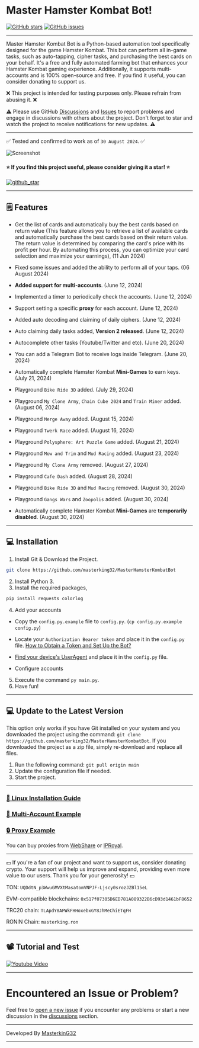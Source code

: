 # Master Hamster Kombat Bot!

[![GitHub stars](https://img.shields.io/github/stars/masterking32/MasterHamsterKombatBot.svg)](https://github.com/masterking32/MasterHamsterKombatBot/stargazers)
[![GitHub issues](https://img.shields.io/github/issues/masterking32/MasterHamsterKombatBot.svg)](https://github.com/masterking32/MasterHamsterKombatBot/issues)

<hr>

Master Hamster Kombat Bot is a Python-based automation tool specifically designed for the game Hamster Kombat. This bot can perform all in-game tasks, such as auto-tapping, cipher tasks, and purchasing the best cards on your behalf. It's a free and fully automated farming bot that enhances your Hamster Kombat gaming experience. Additionally, it supports multi-accounts and is 100% open-source and free. If you find it useful, you can consider donating to support us.

❌ This project is intended for testing purposes only. Please refrain from abusing it. ❌

⚠️ Please use GitHub [Discussions](https://github.com/masterking32/MasterHamsterKombatBot/discussions) and [Issues](https://github.com/masterking32/MasterHamsterKombatBot/issues) to report problems and engage in discussions with others about the project. Don't forget to star and watch the project to receive notifications for new updates. ⚠️

<hr>

✅ Tested and confirmed to work as of `30 August 2024`. ✅

<img align="center" src="https://raw.githubusercontent.com/masterking32/MasterHamsterKombatBot/main/screenshot.png" alt="Screenshot" />

#### ⭐ If you find this project useful, please consider giving it a star! ⭐

<a href="https://github.com/masterking32/MasterHamsterKombatBot/stargazers"><img align="center" src="https://raw.githubusercontent.com/masterking32/MasterHamsterKombatBot/main/github_star.png" alt="github_star" /></a>

<hr>

## 🗒️ Features

- Get the list of cards and automatically buy the best cards based on return value (This feature allows you to retrieve a list of available cards and automatically purchase the best cards based on their return value. The return value is determined by comparing the card's price with its profit per hour. By automating this process, you can optimize your card selection and maximize your earnings), (11 Jun 2024)
- Fixed some issues and added the ability to perform all of your taps. (06 August 2024)

- **Added support for multi-accounts**. (June 12, 2024)
- Implemented a timer to periodically check the accounts. (June 12, 2024)
- Support setting a specific **proxy** for each account. (June 12, 2024)
- Added auto decoding and claiming of daily ciphers. (June 12, 2024)
- Auto claiming daily tasks added, **Version 2 released**. (June 12, 2024)
- Autocomplete other tasks (Youtube/Twitter and etc). (June 20, 2024)
- You can add a Telegram Bot to receive logs inside Telegram. (June 20, 2024)
- Automatically complete Hamster Kombat **Mini-Games** to earn keys. (July 21, 2024)
- Playground `Bike Ride 3D` added. (July 29, 2024)
- Playground `My Clone Army`, `Chain Cube 2024` and `Train Miner` added. (August 06, 2024)
- Playground `Merge Away` added. (August 15, 2024)
- Playground `Twerk Race` added. (August 16, 2024)
- Playground `Polysphere: Art Puzzle Game` added. (August 21, 2024)
- Playground `Mow and Trim` and `Mud Racing` added. (August 23, 2024)
- Playground `My Clone Army` removed. (August 27, 2024)
- Playground `Cafe Dash` added. (August 28, 2024)
- Playground `Bike Ride 3D` and `Mud Racing` removed. (August 30, 2024)
- Playground `Gangs Wars` and `Zoopolis` added. (August 30, 2024)
- Automatically complete Hamster Kombat **Mini-Games** are **temporarily disabled**. (August 30, 2024)

<hr>

## 💻 Installation
1. Install Git & Download the Project.
```bash
git clone https://github.com/masterking32/MasterHamsterKombatBot
```
2. Install Python 3.
3. Install the required packages,

```bash
pip install requests colorlog
```

4. Add your accounts

- Copy the `config.py.example` file to `config.py`. (`cp config.py.example config.py`)

- Locate your `Authorization Bearer token` and place it in the `config.py` file. [How to Obtain a Token and Set Up the Bot?](https://www.youtube.com/watch?v=cjWE7DmMFgw)
- [Find your device's UserAgent](https://github.com/masterking32/MasterHamsterKombatBot/blob/main/useful_files/user-agents.md) and place it in the `config.py` file.
- Configure accounts

5. Execute the command `py main.py`.
6. Have fun!

<hr>

## 💻 Update to the Latest Version

This option only works if you have Git installed on your system and you downloaded the project using the command: `git clone https://github.com/masterking32/MasterHamsterKombatBot`. If you downloaded the project as a zip file, simply re-download and replace all files.

1. Run the following command: `git pull origin main`
2. Update the configuration file if needed.
3. Start the project.

<hr>

### <a href="https://github.com/masterking32/MasterHamsterKombatBot/discussions/12#discussioncomment-9852919" target="_blank">🐧 Linux Installation Guide</a>

### <a href="https://github.com/masterking32/MasterHamsterKombatBot/discussions/33#discussioncomment-10045854" target="_blank">👥 Multi-Account Example</a>

### <a href="https://github.com/masterking32/MasterHamsterKombatBot/discussions/133#discussioncomment-10290865">🔒 Proxy Example</a>

You can buy proxies from <a href="https://www.webshare.io/?referral_code=2ghmowzxmc26">WebShare</a> or <a href="https://iproyal.com/?r=128279">IPRoyal</a>.

<hr>

💵 If you're a fan of our project and want to support us, consider donating crypto. Your support will help us improve and expand, providing even more value to our users. Thank you for your generosity! 💵

TON:
`UQDdtN_p3WwuGMVXtMasatomVNPJF-Ljscy0srozJZBl15eL`

EVM-compatible blockchains:
`0x517f07305D6ED781A089322B6cD93d1461bF8652`

TRC20 chain:
`TLApdY8APWkFHHoxebxGY8JhMeChiETqFH`

RONIN Chain:
`masterking.ron`

<hr>

## 📽️ Tutorial and Test

<a href="https://www.youtube.com/watch?v=cjWE7DmMFgw"  target="_blank">
  <img align="center" src="https://raw.githubusercontent.com/masterking32/MasterHamsterKombatBot/main/thumbnail.png" alt="Youtube Video" />
</a>

---

# Encountered an Issue or Problem?

Feel free to [open a new issue](https://github.com/masterking32/MasterHamsterKombatBot/issues) if you encounter any problems or start a new discussion in the [discussions](https://github.com/masterking32/MasterHamsterKombatBot/discussions) section.

---

Developed By [MasterkinG32](https://github.com/masterking32)

<hr>
